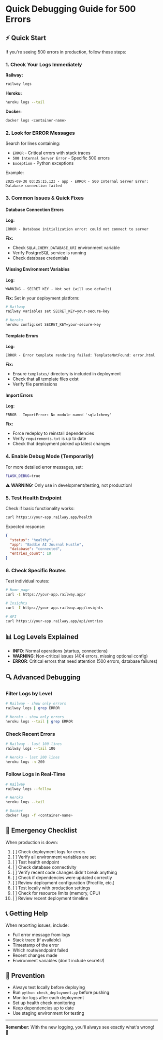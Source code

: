 # Quick Debugging Guide for 500 Errors

## ⚡ Quick Start

If you're seeing 500 errors in production, follow these steps:

### 1. Check Your Logs Immediately

**Railway:**
```bash
railway logs
```

**Heroku:**
```bash
heroku logs --tail
```

**Docker:**
```bash
docker logs <container-name>
```

### 2. Look for ERROR Messages

Search for lines containing:
- `ERROR` - Critical errors with stack traces
- `500 Internal Server Error` - Specific 500 errors
- `Exception` - Python exceptions

Example:
```
2025-09-30 03:25:15,123 - app - ERROR - 500 Internal Server Error: Database connection failed
```

### 3. Common Issues & Quick Fixes

#### Database Connection Errors
**Log:**
```
ERROR - Database initialization error: could not connect to server
```
**Fix:**
- Check `SQLALCHEMY_DATABASE_URI` environment variable
- Verify PostgreSQL service is running
- Check database credentials

#### Missing Environment Variables
**Log:**
```
WARNING - SECRET_KEY - Not set (will use default)
```
**Fix:**
Set in your deployment platform:
```bash
# Railway
railway variables set SECRET_KEY=your-secure-key

# Heroku
heroku config:set SECRET_KEY=your-secure-key
```

#### Template Errors
**Log:**
```
ERROR - Error template rendering failed: TemplateNotFound: error.html
```
**Fix:**
- Ensure `templates/` directory is included in deployment
- Check that all template files exist
- Verify file permissions

#### Import Errors
**Log:**
```
ERROR - ImportError: No module named 'sqlalchemy'
```
**Fix:**
- Force redeploy to reinstall dependencies
- Verify `requirements.txt` is up to date
- Check that deployment picked up latest changes

### 4. Enable Debug Mode (Temporarily)

For more detailed error messages, set:
```bash
FLASK_DEBUG=true
```

⚠️ **WARNING:** Only use in development/testing, not production!

### 5. Test Health Endpoint

Check if basic functionality works:
```bash
curl https://your-app.railway.app/health
```

Expected response:
```json
{
  "status": "healthy",
  "app": "Baddie AI Journal Hustle",
  "database": "connected",
  "entries_count": 10
}
```

### 6. Check Specific Routes

Test individual routes:
```bash
# Home page
curl -I https://your-app.railway.app/

# Insights
curl -I https://your-app.railway.app/insights

# API
curl https://your-app.railway.app/api/entries
```

## 📊 Log Levels Explained

- **INFO**: Normal operations (startup, connections)
- **WARNING**: Non-critical issues (404 errors, missing optional config)
- **ERROR**: Critical errors that need attention (500 errors, database failures)

## 🔍 Advanced Debugging

### Filter Logs by Level
```bash
# Railway - show only errors
railway logs | grep ERROR

# Heroku - show only errors
heroku logs --tail | grep ERROR
```

### Check Recent Errors
```bash
# Railway - last 100 lines
railway logs --tail 100

# Heroku - last 200 lines
heroku logs -n 200
```

### Follow Logs in Real-Time
```bash
# Railway
railway logs --follow

# Heroku
heroku logs --tail

# Docker
docker logs -f <container-name>
```

## 🚨 Emergency Checklist

When production is down:

1. [ ] Check deployment logs for errors
2. [ ] Verify all environment variables are set
3. [ ] Test health endpoint
4. [ ] Check database connectivity
5. [ ] Verify recent code changes didn't break anything
6. [ ] Check if dependencies were updated correctly
7. [ ] Review deployment configuration (Procfile, etc.)
8. [ ] Test locally with production settings
9. [ ] Check for resource limits (memory, CPU)
10. [ ] Review recent deployment timeline

## 📞 Getting Help

When reporting issues, include:
- Full error message from logs
- Stack trace (if available)
- Timestamp of the error
- Which route/endpoint failed
- Recent changes made
- Environment variables (don't include secrets!)

## 🎯 Prevention

- Always test locally before deploying
- Run `python check_deployment.py` before pushing
- Monitor logs after each deployment
- Set up health check monitoring
- Keep dependencies up to date
- Use staging environment for testing

---

**Remember:** With the new logging, you'll always see exactly what's wrong! 🎉
